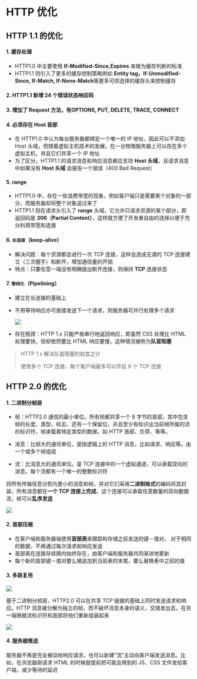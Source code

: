 # HTTP 优化

## HTTP 1.1 的优化

#### 1. 缓存处理

- HTTP1.0 中主要使用 **If-Modified-Since,Expires** 来做为缓存判断的标准
- HTTP1.1 则引入了更多的缓存控制策略例如 **Entity tag，If-Unmodified-Since, If-Match, If-None-Match**等更多可供选择的缓存头来控制缓存

#### 2. HTTP1.1 新增 **24** 个错误状态响应码

#### 3. 增加了 Request 方法，有**OPTIONS**, **PUT**, **DELETE**, **TRACE**, **CONNECT**

#### 4. 必须存在 Host 首部

- 在 HTTP1.0 中认为每台服务器都绑定一个唯一的 IP 地址，因此可以不添加 Host 头域，但随着虚拟主机技术的发展，在一台物理服务器上可以存在多个虚拟主机，并且它们共享一个 IP 地址
- 为了区分，HTTP1.1 的请求消息和响应消息都应支持 **Host 头域**，且请求消息中如果没有 **Host 头域** 会报告一个错误（400 Bad Request）

#### 5. range

- HTTP1.0 中，存在一些浪费带宽的现象，例如客户端只是需要某个对象的一部分，而服务器却将整个对象送过来了
- HTTP1.1 则在请求头引入了 **range** 头域，它允许只请求资源的某个部分，即返回码是 **206（Partial Content）**，这样就方便了开发者自由的选择以便于充分利用带宽和连接

#### 6. `长连接`（keep-alive）

- 解决问题：每个资源都会进行一次 TCP 连接，这样会造成无谓的 TCP 连接建立（三次握手）和断开，增加通信量的开销
- 特点：只要任意一端没有明确提出断开连接，则保持 **TCP** 连接状态

#### 7. `管线化`（Pipelining）

- 建立在长连接的基础上

- 不用等待响应亦可直接发送下一个请求，则服务器可并行处理多个请求

  ![](https://cdn.jsdelivr.net/gh/kingmusi/blogImages/img/202207262350187.png)

- 存在瓶颈：HTTP 1.x 只能严格串行地返回响应，即虽然 CSS 处理比 HTML 处理要快，但却依然要比 HTML 响应要慢，这种情况被称为**队首阻塞**

> HTTP 1.x 解决队首阻塞的权宜之计
>
> 使用多个 TCP 连接，每个客户端最多可以开启 6 个 TCP 连接

## HTTP 2.0 的优化

#### 1. 二进制分帧层

- 帧：HTTP2.0 通信的最小单位，所有帧都共享一个 8 字节的首部，其中包含帧的长度、类型、标志、还有一个保留位，并且至少有标识出当前帧所属的流的标识符，帧承载着特定类型的数据，如 HTTP 首部、负荷、等等。

- 消息：比帧大的通讯单位，是指逻辑上的 HTTP 消息，比如请求、响应等。由一个或多个帧组成

- 流：比消息大的通讯单位。是 TCP 连接中的一个虚拟通道，可以承载双向的消息。每个流都有一个唯一的整数标识符

将所有传输信息分割为更小的消息和帧，并对它们采用**二进制格式**的编码将其封装，所有消息都在**一个 TCP 连接上完成**，这个连接可以承载任意数量的双向数据流，帧可以**乱序发送**

![](https://cdn.jsdelivr.net/gh/kingmusi/blogImages/img/202207262353418.png)

#### 2. 首部压缩

- 在客户端和服务器端使用**首部表**来跟踪和存储之前发送的键－值对， 对于相同的数据，不再通过每次请求和响应发送
- 首部表在连接存续期内始终存在，由客户端和服务器共同渐进地更新
- 每个新的首部键－值对要么被追加到当前表的末尾，要么替换表中之前的值

#### 3. 多路复用

![](https://cdn.jsdelivr.net/gh/raisew/gallery/wedoc/202401051447443.webp)

基于二进制分帧层，HTTP2.0 可以在共享 TCP 链接的基础上同时发送请求和响应。HTTP 消息被分解为独立的帧，而不破坏消息本身的语义，交错发出去，在另一端根据流标识符和首部将他们重新组装起来

![](https://cdn.jsdelivr.net/gh/kingmusi/blogImages/img/202207262353418.png)

#### 4. 服务器推送

服务器不再是完全被动地响应请求，也可以新建“流”主动向客户端发送消息。比如，在浏览器刚请求 HTML 的时候就提前把可能会用到的 JS、CSS 文件发给客户端，减少等待的延迟

